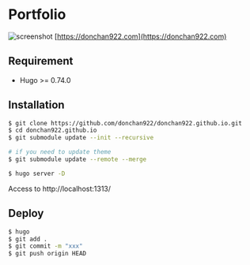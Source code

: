 # Portfolio
![screenshot](https://user-images.githubusercontent.com/31620041/112150921-fb223880-8c23-11eb-9b59-aa7a4bcae08c.png)
[https://donchan922.com](https://donchan922.com)

## Requirement
- Hugo >= 0.74.0

## Installation
```bash
$ git clone https://github.com/donchan922/donchan922.github.io.git
$ cd donchan922.github.io
$ git submodule update --init --recursive

# if you need to update theme
$ git submodule update --remote --merge

$ hugo server -D
```

Access to http://localhost:1313/

## Deploy
```bash
$ hugo
$ git add .
$ git commit -m "xxx"
$ git push origin HEAD
```
